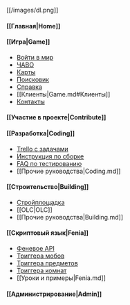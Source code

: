 
[[/images/dl.png]]

#### [[Главная|Home]]
#### [[Игра|Game]]

* [Войти в мир](https://dreamland.rocks/mudjs)
* [ЧАВО](https://github.com/dreamland-mud/dreamland_code/wiki/DreamLand-FAQ)
* [Карты](https://dreamland.rocks/maps.html)
* [Поисковик](https://dreamland.rocks/searcher.html)
* [Справка](https://dreamland.rocks/help)
* [[Клиенты|Game.md#Клиенты]]
* [Контакты](https://dreamland.rocks/index.html#contact)

#### [[Участие в проекте|Contribute]]

#### [[Разработка|Coding]]
* [Trello с задачами](https://trello.com/b/r2gUQ6TY/make-dreamland-great-again)
* [Инструкция по сборке](https://github.com/dreamland-mud/dreamland_code/blob/master/README.md)
* [FAQ по тестированию](https://github.com/dreamland-mud/dreamland_code/wiki/Testing-FAQ)
* [[Прочие руководства|Coding.md]]

#### [[Строительство|Building]]
* [Стройплощадка](https://dreamland.rocks/mudjs/build.html)
* [[OLC|OLC]]
* [[Прочие руководства|Building.md]]

#### [[Скриптовый язык|Fenia]]
* [Феневое API](https://dreamland.rocks/feniaapi.html)
* [Триггера мобов](https://github.com/dreamland-mud/dreamland_code/wiki/Fenia-char-triggers)
* [Триггера предметов](https://github.com/dreamland-mud/dreamland_code/wiki/Fenia-obj-triggers)
* [Триггера комнат](https://github.com/dreamland-mud/dreamland_code/wiki/Fenia-room-triggers)
* [[Уроки и примеры|Fenia.md]]

#### [[Администрирование|Admin]]


